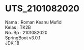 # UTS_2101082020
Nama : Roman Keanu Mufid <br>
Kelas : TK2B <br>
No..Bp : 2101082020 <br>
SpringBoot v3.0.1 <br>
JDK 18
